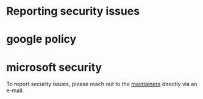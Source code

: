 # Reporting security issues
# google policy 
# microsoft security

To report security issues, please reach out to the [maintainers](MAINTAINERS.md) directly via an e-mail.
